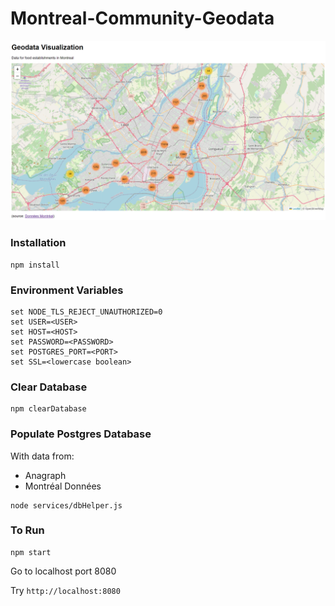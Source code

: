 # Montreal-Community-Geodata

![Geodata screenshot](https://raw.githubusercontent.com/TheFloatingString/Montreal-Community-Geodata/main/public/static/img/screenshot.png)

### Installation

```
npm install
```

### Environment Variables

```
set NODE_TLS_REJECT_UNAUTHORIZED=0
set USER=<USER>
set HOST=<HOST>
set PASSWORD=<PASSWORD>
set POSTGRES_PORT=<PORT>
set SSL=<lowercase boolean>
```

### Clear Database

```
npm clearDatabase
```

### Populate Postgres Database
With data from:
* Anagraph
* Montréal Données

```
node services/dbHelper.js
```

### To Run

```
npm start
```

Go to localhost port 8080

Try `http://localhost:8080`

